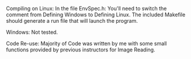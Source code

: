 Compiling on Linux:
In the file EnvSpec.h: You'll need to switch the comment from Defining Windows to Defining Linux.
The included Makefile should generate a run file that will launch the program.  

Windows: Not tested.

Code Re-use:
Majority of Code was written by me with some small functions provided by previous instructors for Image Reading.



